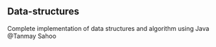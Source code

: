 ## Data-structures
Complete implementation of data structures and algorithm using Java
@Tanmay Sahoo
